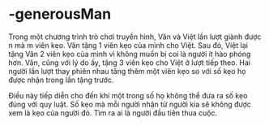 # -generousMan
Trong một chương trình trò chơi truyền hình, Văn và Việt lần lượt giành được n mà m viên kẹo. Văn tặng 1 viên kẹo của mình cho Việt. Sau đó, Việt lại tặng Văn 2 viên kẹo của mình vì không muốn bị coi là người ít hào phóng hơn. Văn, cũng với lý do ấy, tặng 3 viên kẹo cho Việt ở lượt tiếp theo. Hai người lần lượt thay phiên nhau tăng thêm một viên kẹo so với số kẹo họ được nhận trong lần tặng trước.

Điều này tiếp diễn cho đến khi một trong số họ không thể đưa ra số kẹo đúng với quy luật. Số kẹo mà mỗi người nhận từ người kia sẽ không được xem là kẹo của người đó. Tìm ra ai là người đầu tiên thua cuộc.
